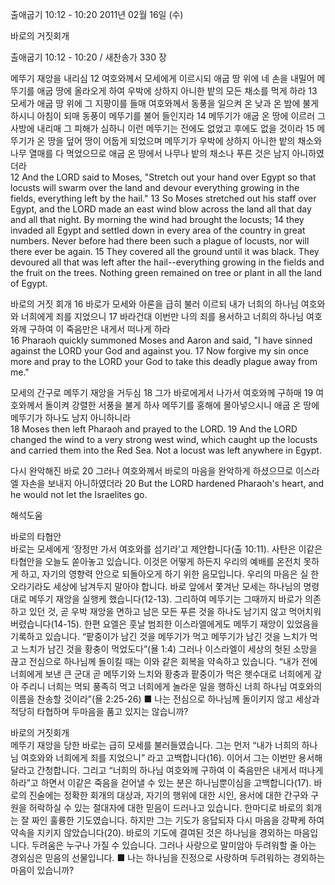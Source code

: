 출애굽기 10:12 - 10:20 
2011년 02월 16일 (수)

바로의 거짓회개



출애굽기 10:12 - 10:20 / 새찬송가 330 장


메뚜기 재앙을 내리심
12 여호와께서 모세에게 이르시되 애굽 땅 위에 네 손을 내밀어 메뚜기를 애굽 땅에 올라오게 하여 우박에 상하지 아니한 밭의 모든 채소를 먹게 하라 13 모세가 애굽 땅 위에 그 지팡이를 들매 여호와께서 동풍을 일으켜 온 낮과 온 밤에 불게 하시니 아침이 되매 동풍이 메뚜기를 불어 들인지라 14 메뚜기가 애굽 온 땅에 이르러 그 사방에 내리매 그 피해가 심하니 이런 메뚜기는 전에도 없었고 후에도 없을 것이라 15 메뚜기가 온 땅을 덮어 땅이 어둡게 되었으며 메뚜기가 우박에 상하지 아니한 밭의 채소와 나무 열매를 다 먹었으므로 애굽 온 땅에서 나무나 밭의 채소나 푸른 것은 남지 아니하였더라  
12 And the LORD said to Moses, "Stretch out your hand over Egypt so that locusts will swarm over the land and devour everything growing in the fields, everything left by the hail." 13 So Moses stretched out his staff over Egypt, and the LORD made an east wind blow across the land all that day and all that night. By morning the wind had brought the locusts; 14 they invaded all Egypt and settled down in every area of the country in great numbers. Never before had there been such a plague of locusts, nor will there ever be again. 15 They covered all the ground until it was black. They devoured all that was left after the hail--everything growing in the fields and the fruit on the trees. Nothing green remained on tree or plant in all the land of Egypt. 

바로의 거짓 회개
16 바로가 모세와 아론을 급히 불러 이르되 내가 너희의 하나님 여호와와 너희에게 죄를 지었으니 17 바라건대 이번만 나의 죄를 용서하고 너희의 하나님 여호와께 구하여 이 죽음만은 내게서 떠나게 하라  
16 Pharaoh quickly summoned Moses and Aaron and said, "I have sinned against the LORD your God and against you. 17 Now forgive my sin once more and pray to the LORD your God to take this deadly plague away from me." 

모세의 간구로 메뚜기 재앙을 거두심
18 그가 바로에게서 나가서 여호와께 구하매 19 여호와께서 돌이켜 강렬한 서풍을 불게 하사 메뚜기를 홍해에 몰아넣으시니 애굽 온 땅에 메뚜기가 하나도 남지 아니하니라  
18 Moses then left Pharaoh and prayed to the LORD. 19 And the LORD changed the wind to a very strong west wind, which caught up the locusts and carried them into the Red Sea. Not a locust was left anywhere in Egypt. 

다시 완악해진 바로
20 그러나 여호와께서 바로의 마음을 완악하게 하셨으므로 이스라엘 자손을 보내지 아니하였더라
20 But the LORD hardened Pharaoh's heart, and he would not let the Israelites go.

해석도움





바로의 타협안  
바로는 모세에게 ‘장정만 가서 여호와를 섬기라’고 제안합니다(출 10:11). 사탄은 이같은 타협안을 오늘도 쏟아놓고 있습니다. 이것은 어떻게 하든지 우리의 예배를 온전치 못하게 하고, 자기의 영향력 안으로 되돌아오게 하기 위한 음모입니다. 우리의 마음은 실 한 오라기라도 세상에 남겨두지 말아야 합니다. 바로 앞에서 쫓겨난 모세는 하나님의 명령대로 메뚜기 재앙을 실행케 했습니다(12-13). 그리하여 메뚜기는 그때까지 바로가 의존하고 있던 것, 곧 우박 재앙을 면하고 남은 모든 푸른 것을 하나도 남기지 않고 먹어치워 버렸습니다(14-15). 한편 요엘은 훗날 범죄한 이스라엘에게도 메뚜기 재앙이 있었음을 기록하고 있습니다. “팥중이가 남긴 것을 메뚜기가 먹고 메뚜기가 남긴 것을 느치가 먹고 느치가 남긴 것을 황충이 먹었도다”(욜 1:4) 그러나 이스라엘이 세상의 헛된 소망을 끊고 전심으로 하나님께 돌이킬 때는 이와 같은 회복을 약속하고 있습니다. “내가 전에 너희에게 보낸 큰 군대 곧 메뚜기와 느치와 황충과 팥중이가 먹은 햇수대로 너희에게 갚아 주리니 너희는 먹되 풍족히 먹고 너희에게 놀라운 일을 행하신 너희 하나님 여호와의 이름을 찬송할 것이라”(욜 2:25-26)
■ 나는 전심으로 하나님께 돌이키지 않고 세상과 적당히 타협하며 두마음을 품고 있지는 않습니까?

바로의 거짓회개  
메뚜기 재앙을 당한 바로는 급히 모세를 불러들였습니다. 그는 먼저 “내가 너희의 하나님 여호와와 너희에게 죄를 지었으니” 라고 고백합니다(16). 이어서 그는 이번만 용서해달라고 간청합니다. 그리고 “너희의 하나님 여호와께 구하여 이 죽음만은 내게서 떠나게 하라”고 하면서 이같은 죽음을 걷어낼 수 있는 분은 하나님뿐이심을 고백합니다(17). 바로의 진술에는 정확한 회개의 대상과, 자기의 행위에 대한 시인, 용서에 대한 간구와 구원을 허락하실 수 있는 절대자에 대한 믿음이 드러나고 있습니다. 한마디로 바로의 회개는 잘 짜인 훌륭한 기도였습니다. 하지만 그는 기도가 응답되자 다시 마음을 강퍅케 하여 약속을 지키지 않았습니다(20). 바로의 기도에 결여된 것은 하나님을 경외하는 마음입니다. 두려움은 누구나 가질 수 있습니다. 그러나 사랑으로 말미암아 두려워할 줄 아는 경외심은 믿음의 선물입니다.
■ 나는 하나님을 진정으로 사랑하며 두려워하는 경외하는 마음이 있습니까?